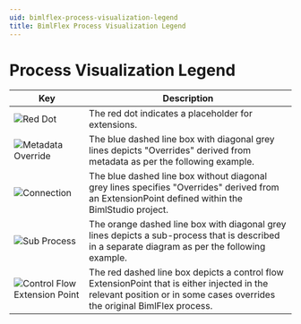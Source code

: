 ```yaml
---
uid: bimlflex-process-visualization-legend
title: BimlFlex Process Visualization Legend
---
```

# Process Visualization Legend

|Key|Description|
|--- |--- |
|<img src="images/bimlflex-ss-v5-legend-red-dot.png" alt="Red Dot" />|The red dot indicates a placeholder for extensions.|
|<img src="images/bimlflex-ss-v5-legend-metadata-override.png" alt="Metadata Override" />|The blue dashed line box with diagonal grey lines depicts "Overrides" derived from metadata as per the following example.|
|<img src="images/bimlflex-ss-v5-legend-extension-point.png" alt="Connection" />|The blue dashed line box without diagonal grey lines specifies "Overrides" derived from an ExtensionPoint defined within the BimlStudio project.|
|<img src="images/bimlflex-ss-v5-legend-sub-process.png" alt="Sub Process" />|The orange dashed line box with diagonal grey lines depicts a sub-process that is described in a separate diagram as per the following example.|
|<img src="images/bimlflex-ss-v5-legend-control-flow-extension-point.png" alt="Control Flow Extension Point" />|The red dashed line box depicts a control flow ExtensionPoint that is either injected in the relevant position or in some cases overrides the original BimlFlex process.|